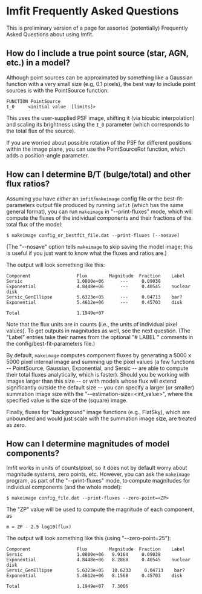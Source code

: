 # Imfit Frequently Asked Questions

This is preliminary version of a page for assorted (potentially) Frequently
Asked Questions about using Imfit.


## How do I include a true point source (star, AGN, etc.) in a model?

Although point sources can be approximated by something like a Gaussian function
with a very small size (e.g, 0.1 pixels), the best way to include point sources
is with the PointSource function:

    FUNCTION PointSource
    I_0		<initial value  [limits]>

This uses the user-supplied PSF image, shifting it (via bicubic interpolation) and
scaling its brightness using the `I_0` parameter (which corresponds to the
total flux of the source).

If you are worried about possible rotation of the PSF for different positions
within the image plane, you can use the PointSourceRot function, which
adds a position-angle parameter.


## How can I determine B/T (bulge/total) and other flux ratios?

Assuming you have *either* an `imfit`/`makeimage` config file *or* the
best-fit-parameters output file produced by running `imfit` (which has
the same general format), you can run `makeimage` in "--print-fluxes"
mode, which will compute the fluxes of the individual components and
their fractions of the total flux of the model:

    $ makeimage config_or_bestfit_file.dat --print-fluxes [--nosave]

(The "--nosave" option tells `makeimage` to skip saving the model image;
this is useful if you just want to know what the fluxes and ratios are.)

The output will look something like this:

    Component                 Flux        Magnitude  Fraction    Label
    Sersic                    1.0800e+06      ---     0.09038    
    Exponential               4.8448e+06      ---     0.40545    nuclear disk
    Sersic_GenEllipse         5.6323e+05      ---     0.04713    bar?
    Exponential               5.4612e+06      ---     0.45703    disk

    Total                     1.1949e+07

Note that the flux units are in counts (i.e., the units of individual
pixel values). To get outputs in magnitudes as well, see the next question.
(The "Label" entries take their names from the optional "# LABEL <label-text>"
comments in the config/best-fit-parameters file.)

By default, `makeimage` computes component fluxes by generating a 5000 x
5000 pixel internal image and summing up the pixel values (a few
functions -- PointSource, Gaussian, Exponential, and Sersic -- are able to
compute their total fluxes analytically, which is faster). Should you be
working with images larger than this size -- or with models whose flux will
extend significantly outside the default size -- you can specify a larger
(or smaller) summation image size with the "--estimation-size=<int_value>",
where the specified value is the size of the (square) image.

Finally, fluxes for "background" image functions (e.g., FlatSky), which
are unbounded and would just scale with the summation image size, are
treated as zero.


## How can I determine magnitudes of model components?

Imfit works in units of counts/pixel, so it does not by default worry
about magnitude systems, zero points, etc. However, you can ask the
`makeimage` program, as part of the "--print-fluxes" mode, to compute
magnitudes for individual components (and the whole model):

    $ makeimage config_file.dat --print-fluxes --zero-point=<ZP>

The "ZP" value will be used to compute the magnitude of each component, as

    m = ZP - 2.5 log10(flux)

The output will look something like this (using "--zero-point=25"):

    Component                 Flux        Magnitude  Fraction    Label
    Sersic                    1.0800e+06   9.9164     0.09038
    Exponential               4.8448e+06   8.2868     0.40545    nuclear disk
    Sersic_GenEllipse         5.6323e+05   10.6233     0.04713    bar?
    Exponential               5.4612e+06   8.1568     0.45703    disk

    Total                     1.1949e+07   7.3066
